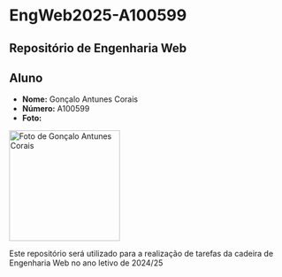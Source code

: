 # EngWeb2025-A100599

## Repositório de Engenharia Web

## Aluno

- **Nome:** Gonçalo Antunes Corais
- **Número:** A100599
- **Foto:** 
<img src="../foto.jpeg" alt="Foto de Gonçalo Antunes Corais" width="200">

Este repositório será utilizado para a realização de tarefas da cadeira de Engenharia Web no ano letivo de 2024/25
